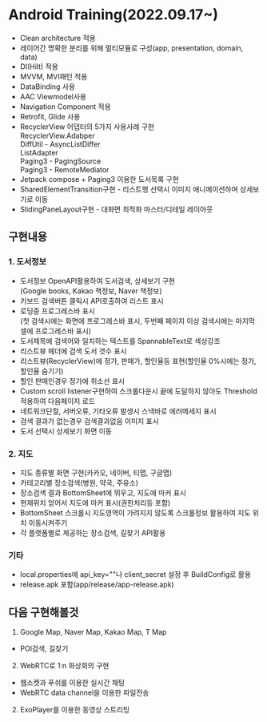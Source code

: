 # Android Training(2022.09.17~)

- Clean architecture 적용
- 레이어간 명확한 분리를 위해 멀티모듈로 구성(app, presentation, domain, data)
- DI(Hilt) 적용
- MVVM, MVI패턴 적용
- DataBinding 사용
- AAC Viewmodel사용
- Navigation Component 적용
- Retrofit, Glide 사용    
- RecyclerView 어댑터의 5가지 사용사례 구현   
RecyclerView.Adabper   
DiffUtil - AsyncListDiffer   
ListAdapter   
Paging3 - PagingSource   
Paging3 - RemoteMediator
- Jetpack compose + Paging3 이용한 도서목록 구현
- SharedElementTransition구현 - 리스트행 선택시 이미지 애니메이션하며 상세보기로 이동
- SlidingPaneLayout구현 - 대화면 최적화 마스터/디테일 레이아웃

## 구현내용
### 1. 도서정보
- 도서정보 OpenAPI활용하여 도서검색, 상세보기 구현   
  (Google books, Kakao 책정보, Naver 책정보)
- 키보드 검색버튼 클릭시 API호출하여 리스트 표시
- 로딩중 프로그레스바 표시   
(첫 검색시에는 화면에 프로그레스바 표시, 두번째 페이지 이상 검색시에는 마지막 셀에 프로그레스바 표시)
- 도서제목에 검색어와 일치하는 텍스트를 SpannableText로 색상강조
- 리스트뷰 헤더에 검색 도서 갯수 표시
- 리스트뷰(RecyclerView)에 정가, 판매가, 할인율등 표현(할인율 0%시에는 정가, 할인율 숨기기)
- 할인 판매인경우 정가에 취소선 표시
- Custom scroll listener구현하여 스크롤다운시 끝에 도달하지 않아도 Threshold 적용하여 다음페이지 로드
- 네트워크단절, 서버오류, 기타오류 발생시 스낵바로 에러메세지 표시
- 검색 결과가 없는경우 검색결과없음 이미지 표시
- 도서 선택시 상세보기 화면 이동   

### 2. 지도
- 지도 종류별 화면 구현(카카오, 네이버, 티맵, 구글맵)
- 카테고리별 장소검색(병원, 약국, 주유소)
- 장소검색 결과 BottomSheet에 뛰우고, 지도에 마커 표시
- 현재위치 얻어서 지도에 마커 표시(권한처리등 포함)
- BottomSheet 스크롤시 지도영역이 가려지지 않도록 스크롤정보 활용하여 지도 위치 이동시켜주기
- 각 플랫폼별로 제공하는 장소검색, 길찾기 API활용 

### 기타
- local.properties에 api_key=""나 client_secret 설정 후 BuildConfig로 활용
- release.apk 포함(app/release/app-release.apk)

## 다음 구현해볼것
1. Google Map, Naver Map, Kakao Map, T Map
- POI검색, 길찾기
2. WebRTC로 1:n 화상회의 구현
- 웹소켓과 푸쉬를 이용한 실시간 채팅
- WebRTC data channel을 이용한 파일전송
2. ExoPlayer를 이용한 동영상 스트리밍